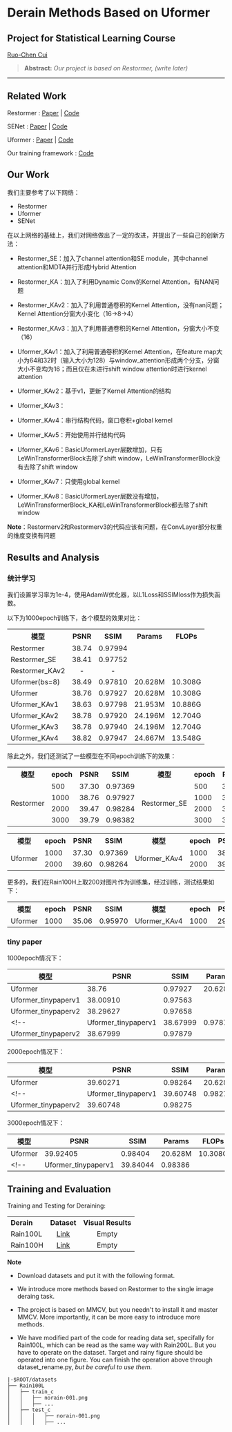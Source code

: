 # Derain Methods Based on Uformer
## Project for Statistical Learning Course
[Ruo-Chen Cui](https://github.com/421zuoduan)

> **Abstract:** *Our project is based on Restormer, (write later)* 
<hr />


## Related Work

Restormer : [Paper](https://www.ijcai.org/proceedings/2022/0205.pdf) | [Code](https://github.com/swz30/Restormer)

SENet :  [Paper](https://arxiv.org/pdf/1709.01507.pdf) | [Code](https://github.com/hujie-frank/SENet)

Uformer : [Paper](https://www.ijcai.org/proceedings/2022/0205.pdf) | [Code](https://github.com/ZhendongWang6/Uformer)


Our training framework : [Code](https://github.com/XiaoXiao-Woo/derain)


## Our Work

我们主要参考了以下网络：
* Restormer
* Uformer
* SENet

在以上网络的基础上，我们对网络做出了一定的改进，并提出了一些自己的创新方法：

* Restormer_SE：加入了channel attention和SE module，其中channel attention和MDTA并行形成Hybrid Attention

* Restormer_KA：加入了利用Dynamic Conv的Kernel Attention，有NAN问题

* Restormer_KAv2：加入了利用普通卷积的Kernel Attention，没有nan问题；Kernel Attention分窗大小变化（16->8->4）

* Restormer_KAv3：加入了利用普通卷积的Kernel Attention，分窗大小不变（16）

* Uformer_KAv1：加入了利用普通卷积的Kernel Attention，在feature map大小为64和32时（输入大小为128）与window_attention形成两个分支，分窗大小不变均为16；而且仅在未进行shift window attention时进行kernel attention

* Uformer_KAv2：基于v1，更新了Kernel Attention的结构
* Uformer_KAv3：
* Uformer_KAv4：串行结构代码，窗口卷积+global kernel
* Uformer_KAv5：开始使用并行结构代码
* Uformer_KAv6：BasicUformerLayer层数增加，只有LeWinTransformerBlock去除了shift window，LeWinTransformerBlock没有去除了shift window
* Uformer_KAv7：只使用global kernel
* Uformer_KAv8：BasicUformerLayer层数没有增加，LeWinTransformerBlock_KA和LeWinTransformerBlock都去除了shift window

**Note**：Restormerv2和Restormerv3的代码应该有问题，在ConvLayer部分权重的维度变换有问题





## Results and Analysis

### 统计学习

我们设置学习率为1e-4，使用AdamW优化器，以L1Loss和SSIMloss作为损失函数。


以下为1000epoch训练下，各个模型的效果对比：

<table>
    <tr>
        <th align="center">模型</th>
        <th align="center">PSNR</th>
        <th align="center">SSIM</th>
        <th align="center">Params</th>
        <th align="center">FLOPs</th>
    </tr>
    <tr>
        <td align="left">Restormer</td>
        <td align="center">38.74</td>
        <td align="center">0.97994</td>
    </tr>
    <tr>
        <td align="left">Restormer_SE</td>
        <td align="center">38.41</td>
        <td align="center">0.97752</td>
    </tr>
    <tr>
        <td align="left">Restormer_KAv2</td>
        <td align="center">-</td>
        <td align="center">-</td>
    </tr>
    <tr>
        <td align="left">Uformer(bs=8)</td>
        <td align="center">38.49</td>
        <td align="center">0.97810</td>
        <td align="center">20.628M</td>
        <td align="center">10.308G</td>
    </tr>
    <tr>
        <td align="left">Uformer</td>
        <td align="center">38.76</td>
        <td align="center">0.97927</td>
        <td align="center">20.628M</td>
        <td align="center">10.308G</td>
    </tr>
    <tr>
        <td align="left">Uformer_KAv1</td>
        <td align="center">38.63</td>
        <td align="center">0.97798</td>
        <td align="center">21.953M</td>
        <td align="center">10.886G</td>
    </tr>
    <tr>
        <td align="left">Uformer_KAv2</td>
        <td align="center">38.78</td>
        <td align="center">0.97920</td>
        <td align="center">24.196M</td>
        <td align="center">12.704G</td>
    </tr>
    <tr>
        <td align="left">Uformer_KAv3</td>
        <td align="center">38.78</td>
        <td align="center">0.97940</td>
        <td align="center">24.196M</td>
        <td align="center">12.704G</td>
    </tr>
    <tr>
        <td align="left">Uformer_KAv4</td>
        <td align="center">38.82</td>
        <td align="center">0.97947</td>
        <td align="center">24.667M</td>
        <td align="center">13.548G</td>
    </tr>
</table>

除此之外，我们还测试了一些模型在不同epoch训练下的效果：


<table>
    <tr>
        <th>模型</th>
        <th>epoch</th>
        <th>PSNR</th>
        <th>SSIM</th>
        <th>模型</th>
        <th>epoch</th>
        <th>PSNR</th>
        <th>SSIM</th>
    </tr>
    <tr>
        <td rowspan="4">Restormer</td>
        <td>500</td>
        <td>37.30</td>
        <td>0.97369</td>
        <td rowspan="4">Restormer_SE</td>
        <td>500</td>
        <td>37.46</td>
        <td>0.97369</td>
    </tr>
    <tr>
        <td>1000</td>
        <td>38.76</td>
        <td>0.97927</td>
        <td>1000</td>
        <td>38.41</td>
        <td>0.97752</td>
    </tr>
    <tr>
        <td>2000</td>
        <td>39.47</td>
        <td>0.98284</td>
        <td>2000</td>
        <td>39.35</td>
        <td>0.98114</td>
    </tr>
    <tr>
        <td>3000</td>
        <td>39.79</td>
        <td>0.98382</td>
        <td>3000</td>
        <td>39.64</td>
        <td>0.98200</td>
    </tr>
    <!-- 按照需要添加更多行 -->
</table>




<table>
    <tr>
        <th>模型</th>
        <th>epoch</th>
        <th>PSNR</th>
        <th>SSIM</th>
        <th>模型</th>
        <th>epoch</th>
        <th>PSNR</th>
        <th>SSIM</th>
    </tr>
    <tr>
        <td rowspan="4">Uformer</td>
        <td>1000</td>
        <td>37.30</td>
        <td>0.97369</td>
        <td rowspan="4">Uformer_KAv4</td>
        <td>1000</td>
        <td>38.82</td>	
        <td>0.97947</td>
    </tr>
    <tr>
        <td>2000</td>
        <td>39.60</td>
        <td>0.98264</td>
        <td>2000</td>
        <td>39.36</td>
        <td>0.98219</td>
    </tr>
    <!-- 按照需要添加更多行 -->
</table>



更多的，我们在Rain100H上取200对图片作为训练集，经过训练，测试结果如下：

<table>
    <tr>
        <th>模型</th>
        <th>epoch</th>
        <th>PSNR</th>
        <th>SSIM</th>
        <th>模型</th>
        <th>epoch</th>
        <th>PSNR</th>
        <th>SSIM</th>
    </tr>
    <tr>
        <td rowspan="4">Uformer</td>
        <td>1000</td>
        <td>35.06</td>
        <td>0.95970</td>
        <td rowspan="4">Uformer_KAv4</td>
        <td>1000</td>
        <td>29.62</td>
        <td>0.86394</td>
    </tr>
</table>


### tiny paper

1000epoch情况下：

|模型|PSNR|SSIM|Params|FLOPs|
|-|-|-|-|-|
|Uformer|38.76|0.97927|20.628M|10.308G|
|Uformer_tinypaperv1|38.00910|0.97563|||
|Uformer_tinypaperv2|38.29627|0.97658|||
<!-- |Uformer_tinypaperv1|38.67999|0.97879|||
|Uformer_tinypaperv2|38.67999|0.97879||| -->


2000epoch情况下：

|模型|PSNR|SSIM|Params|FLOPs|
|-|-|-|-|-|
|Uformer|39.60271|0.98264|20.628M|10.308G|
<!-- |Uformer_tinypaperv1|39.60748|0.98275|||
|Uformer_tinypaperv2|39.60748|0.98275||| -->


3000epoch情况下：

|模型|PSNR|SSIM|Params|FLOPs|
|-|-|-|-|-|
|Uformer|39.92405|0.98404|20.628M|10.308G|
<!-- |Uformer_tinypaperv1|39.84044|0.98386||| -->

## Training and Evaluation

Training and Testing for Deraining:

<table>
  <tr>
    <th align="left">Derain</th>
    <th align="center">Dataset</th>
    <th align="center">Visual Results</th>
  </tr>
  <tr>
    <td align="left">Rain100L</td>
    <td align="center"><a href="https://www.icst.pku.edu.cn/struct/Projects/joint_rain_removal.html">Link</a></td>
    <td align="center">Empty</td>
  </tr>
  <tr>
    <td align="left">Rain100H</td>
    <td align="center"><a href="https://www.icst.pku.edu.cn/struct/Projects/joint_rain_removal.html">Link</a></td>
    <td align="center">Empty</td>
  </tr>
</table>

**Note**
* Download datasets and put it with the following format. 

* We introduce more methods based on Restormer to the single image deraing task.

* The project is based on MMCV, but you needn't to install it and master MMCV. More importantly, it can be more easy to introduce more methods.

* We have modified part of the code for reading data set, specifally for Rain100L, which can be read as the same way with Rain200L. But you have to operate on the dataset. Target and rainy figure should be operated into one figure. You can finish the operation above through dataset_rename.py, *but be careful to use them*.


```
|-$ROOT/datasets
├── Rain100L
│   ├── train_c
│   │   ├── norain-001.png
│   │   ├── ...
│   ├── test_c
│   │   │   ├── norain-001.png
│   │   │   ├── ...
```
